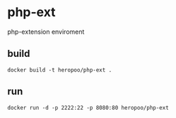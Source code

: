 # php-ext

php-extension enviroment

## build 
```
docker build -t heropoo/php-ext .
```

## run 
```
docker run -d -p 2222:22 -p 8080:80 heropoo/php-ext
```